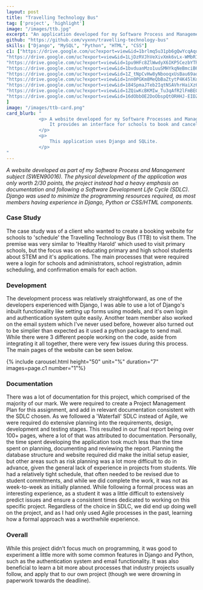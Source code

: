 ```yaml
---
layout: post
title: "Travelling Technology Bus"
tag: ['project', 'highlight']
image: "/images/ttb.jpg"
excerpt: "An application developed for my Software Process and Management project."
github: "https://github.com/vyxnn/travelling-technology-bus"
skills: ["Django", "MySQL", "Python", "HTML", "CSS"]
c1: ["https://drive.google.com/uc?export=view&id=1brlmq5u31pb6gQwYcqAquhe0DOBHu83x", 
"https://drive.google.com/uc?export=view&id=1LjDzRVJhVeXivXmk6vLx-WMbR1uEvoEJ", 
"https://drive.google.com/uc?export=view&id=1pu9HFc8ZlWwdyX6IKP5CezbYTRBfIj8A", 
"https://drive.google.com/uc?export=view&id=1bvduanMzo1uuSMHYkqNeBmciB69umqAW", 
"https://drive.google.com/uc?export=view&id=1Z_tNpCvHw8yNbooqxUsBau69aqg56G9r", 
"https://drive.google.com/uc?export=view&id=1nn0PGKm8MeQbBaZtytP4K45lKdv8nv4O", 
"https://drive.google.com/uc?export=view&id=184SpmaJTeb2IqtNSAVhrHaiXz6Gab3i0", 
"https://drive.google.com/uc?export=view&id=1ZQiwKcBKMIw_Tu3qAfR2lFmBEGOpeJhJ", 
"https://drive.google.com/uc?export=view&id=16dObbOE2DoObspQtORHHJ-EIDZN116GF", 
]
image: "/images/ttb-card.png"
card_blurb: "                                
            <p> A website developed for my Software Processes and Management project. 
                It provides an interface for schools to book and cancel appointments, and administrators to schedule and confirm bookings. 
            </p>
            <p>
                This application uses Django and SQLite.  
            </p>
"
---
```

*A website developed as part of my Software Process and Management subject (SWEN90016). The physical development of the application was only worth 2/30 points, the project instead had a heavy emphasis on documentation and following a Software Development Life Cycle (SDLC). Django was used to minimize the programming resources required, as most members having experience in Django, Python or CSS/HTML components.*

### Case Study 
The case study was of a client who wanted to create a booking website for schools to 'schedule' the Travelling Technology Bus (TTB) to visit them. The premise was very similar to 'Healthy Harold' which used to visit primary schools, but the focus was on educating primary and high school students about STEM and it's applications. The main processes that were required were a login for schools and administrators, school registration, admin scheduling, and confirmation emails for each action. 

### Development 
The development process was relatively straightforward, as one of the developers experienced with Django, I was able to use a lot of Django's inbuilt functionality like setting up forms using models, and it's own login and authentication system quite easily. Another team member also worked on the email system which I've never used before, however also turned out to be simplier than expected as it used a python package to send mail. While there were 3 different people working on the code, aside from integrating it all together, there were very few issues during this process. The main pages of the website can be seen below. 

{% include carousel.html height="50" unit="%" duration="7" images=page.c1 number="1"%}

### Documentation 
There was a lot of documentation for this project, which comprised of the majority of our mark. We were required to create a Project Management Plan for this assignment, and add in relevant documentation consistent with the SDLC chosen. As we followed a 'Waterfall' SDLC instead of Agile, we were required do extensive planning into the requirements, design, development and testing stages. This resulted in our final report being over 100+ pages, where a lot of that was attributed to documentation. Personally, the time spent developing the application took much less than the time spent on planning, documenting and reviewing the report. Planning the database structure and website required did make the initial setup easier, but other areas such as risk planning was a lot more difficult to do in advance, given the general lack of experience in projects from students. We had a relatively tight schedule, that often needed to be revised due to student commitments, and while we did complete the work, it was not as week-to-week as initially planned. While following a formal process was an interesting experience, as a student it was a little difficult to extensively predict issues and ensure a consistent times dedicated to working on this specific project. Regardless of the choice in SDLC, we did end up doing well on the project, and as I had only used Agile processes in the past, learning how a formal approach was a worthwhile experience. 

### Overall 
While this project didn't focus much on programming, it was good to experiment a little more with some common features in Django and Python, such as the authentication system and email functionality. It was also beneficial to learn a bit more about processes that industry projects usually follow, and apply that to our own project (though we were drowning in paperwork towards the deadline). 